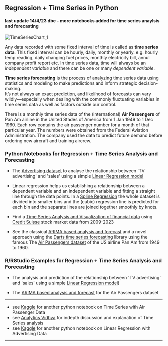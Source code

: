 ## Regression + Time Series in Python
#### last update 14/4/23 dbe - more notebooks added for time series anaylsis and forecasting

![TimeSeriesChart_1](https://user-images.githubusercontent.com/52699611/168090912-1c907109-0ae1-442e-b2c3-fb4ea4e62963.jpg)

Any data recorded with some fixed interval of time is called as **time series data**. This fixed interval can be hourly, daily, monthly or yearly. e.g. hourly temp reading, daily changing fuel prices, monthly electricity bill, annul company profit report etc. In time series data, time will always be an *independent variable* and there can be one or many *dependent variable*.

**Time series forecasting** is the process of analyzing time series data using statistics and modeling to make predictions and inform strategic decision-making.  
It’s not always an exact prediction, and likelihood of forecasts can vary wildly—especially when dealing with the commonly fluctuating variables in time series data as well as factors outside our control.

There is a monthly time series data of the (international) **Air Passengers** of Pan Am airline in the United Stades of America from 1 Jan 1949 to 1 Dec 1960. Each row contains the air passenger number for a month of that particular year. The numbers were obtained from the Federal Aviation Administration. The company used the data to predict future demand before ordering new aircraft and training aircrew.  

### Python Notebooks for Regression + Time Series Analysis and Forecasting

* The [Advertising dataset](https://github.com/sawubona-gmbh/BINA-FS23-WORK/blob/2c1def124c2d61f211071641d0da9f2a7fc93fde/LB10-Regression+TimeSeries/Python/DATA_Werbung.csv) to analyse the relationship between 'TV advertising' and 'sales' using a simple [Linear Regression model](https://github.com/sawubona-gmbh/BINA-FS23-WORK/blob/2c1def124c2d61f211071641d0da9f2a7fc93fde/LB10-Regression+TimeSeries/Python/Python_Linear_REGRESSION_Advertising_v1.ipynb)

* Linear regression helps us establishing a relationship between a dependent variable and an independent variable and fitting a straight line through the data points.  In a [Spline Regression](https://github.com/sawubona-gmbh/BINA-FS23-WORK/blob/2bcbf38ca89a4dcbb2e98a4ab4b416f6353c77a0/LB10-Regression+TimeSeries/Python/Python_Regression_SPLINES_v2.ipynb) the whole dataset is divided into smaller bins and the (cubic) regression line is predicted for each bin and the separate lines are joined together smoothly by knots.

* Find a [Time Series Analysis and Visualization of financial data](https://github.com/sawubona-gmbh/BINA-FS23-WORK/blob/c9dd3d76d2b7f9102c9a86a9b2c4592fb10029ac/LB10-Regression+TimeSeries/Python/Python_TIMESERIES_FinancialData_v2.ipynb) using [Credit Suisse](https://github.com/sawubona-gmbh/BINA-FS23-WORK/blob/c9dd3d76d2b7f9102c9a86a9b2c4592fb10029ac/LB10-Regression+TimeSeries/Python/DATA-CS.csv) stock market data from 2009-2023

* See the classical [ARIMA based analysis and forecast](https://github.com/sawubona-gmbh/BINA-FS23-WORK/blob/b45d7c685c9b1827ba64a0f3b0e7e82aedcec472/LB10-Regression+TimeSeries/Python/Python_TIMESERIES_AirPassengers_v3.ipynb) and a novel approach using the [Darts time series forecasting](https://github.com/sawubona-gmbh/BINA-FS23-WORK/blob/b45d7c685c9b1827ba64a0f3b0e7e82aedcec472/LB10-Regression+TimeSeries/Python/Python_TIMESERIES_AirPassengers_withDarts.ipynb) library using the famous The [Air Passengers dataset](https://github.com/sawubona-gmbh/BINA-FS23-WORK/blob/b45d7c685c9b1827ba64a0f3b0e7e82aedcec472/LB10-Regression+TimeSeries/Python/DATA_AirPassengers.csv) of the US airline Pan Am from 1949 to 1960. 

### R/RStudio Examples for Regression + Time Series Analysis and Forecasting

* The analysis and prediction of  the relationship between 'TV advertising' and 'sales' using a simple [Linear Regression model](https://github.com/sawubona-gmbh/BINA-FS23-WORK/blob/2169897e52586ca9a08a78cf0fb4454b1faed2c5/LB10-Regression+TimeSeries/R/R-CODE_linear-nonlinear_REGRESSION_v2.R))

* The [ARIMA based analysis and forecast](https://github.com/sawubona-gmbh/BINA-FS23-WORK/blob/2169897e52586ca9a08a78cf0fb4454b1faed2c5/LB10-Regression+TimeSeries/R/R-Code_TIMESERIES_v5.R) for the Air Passengers dataset

--- 
* see [Kaggle](https://www.kaggle.com/code/manas13/time-series-air-passenger/notebook) for another python notebook on Time Series with Air Passenger Data
* see [Analytics Vidhya](https://www.analyticsvidhya.com/blog/2021/10/a-comprehensive-guide-to-time-series-analysis/) for indepth discussion and explanation of Time Series analysis
* see [Kaggle](https://www.kaggle.com/code/zebashaikh/linear-regression-on-advertising-dataset/notebook) for another python notebook on Linear Regression with Advertising Data  
---   
